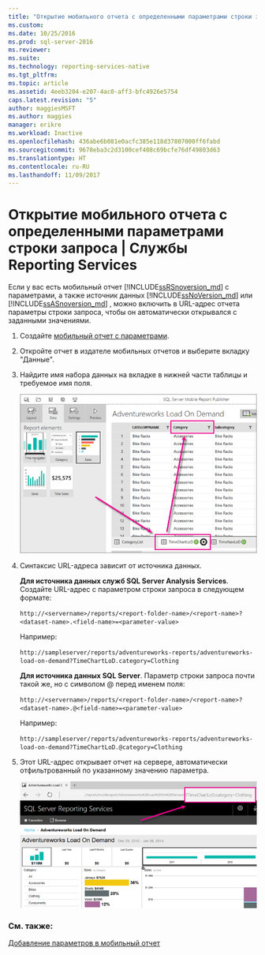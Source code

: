 ```yaml
---
title: "Открытие мобильного отчета с определенными параметрами строки запроса | Документы Майкрософт"
ms.custom: 
ms.date: 10/25/2016
ms.prod: sql-server-2016
ms.reviewer: 
ms.suite: 
ms.technology: reporting-services-native
ms.tgt_pltfrm: 
ms.topic: article
ms.assetid: 4eeb3204-e207-4ac0-aff3-bfc4926e5754
caps.latest.revision: "5"
author: maggiesMSFT
ms.author: maggies
manager: erikre
ms.workload: Inactive
ms.openlocfilehash: 436abe6b081e0acfc385e118d37807000ff6fabd
ms.sourcegitcommit: 9678eba3c2d3100cef408c69bcfe76df49803d63
ms.translationtype: HT
ms.contentlocale: ru-RU
ms.lasthandoff: 11/09/2017
---
```

# <a name="open-a-mobile-report-with-specific-query-string-parameters--reporting-services"></a>Открытие мобильного отчета с определенными параметрами строки запроса | Службы Reporting Services
Если у вас есть мобильный отчет [!INCLUDE[ssRSnoversion_md](../../includes/ssrsnoversion-md.md)] с параметрами, а также источник данных [!INCLUDE[ssNoVersion_md](../../includes/ssnoversion-md.md)] или [!INCLUDE[ssASnoversion_md](../../includes/ssasnoversion-md.md)] , можно включить в URL-адрес отчета параметры строки запроса, чтобы он автоматически открывался с заданными значениями. 
1.  Создайте [мобильный отчет с параметрами](../../reporting-services/mobile-reports/add-parameters-to-a-mobile-report-reporting-services.md).

2. Откройте отчет в издателе мобильных отчетов и выберите вкладку "Данные". 

2. Найдите имя набора данных на вкладке в нижней части таблицы и требуемое имя поля. 
    
    ![mobile-report-publisher-parameter-data-view](../../reporting-services/mobile-reports/media/mobile-report-publisher-parameter-data-view.png)
    
2.  Синтаксис URL-адреса зависит от источника данных. 

     **Для источника данных служб SQL Server Analysis Services**. Создайте URL-адрес с параметром строки запроса в следующем формате:

    `http://<servername>/reports/<report-folder-name>/<report-name>?<dataset-name>.<field-name>=<parameter-value>`

    Например:
    
    `http://sampleserver/reports/adventureworks-reports/adventureworks-load-on-demand?TimeChartLoD.category=Clothing` 
    
     **Для источника данных SQL Server**. Параметр строки запроса почти такой же, но с символом @ перед именем поля:

    `http://<servername>/reports/<report-folder-name>/<report-name>?<dataset-name>.@<field-name>=<parameter-value>`

    Например:
    
      `http://sampleserver/reports/adventureworks-reports/adventureworks-load-on-demand?TimeChartLoD.@category=Clothing` 

    
3.  Этот URL-адрес открывает отчет на сервере, автоматически отфильтрованный по указанному значению параметра.

    ![mobile-report-publisher-parameter-web-portal-view](../../reporting-services/mobile-reports/media/mobile-report-publisher-parameter-web-portal-view.png)

### <a name="see-also"></a>См. также:

[Добавление параметров в мобильный отчет](../../reporting-services/mobile-reports/add-parameters-to-a-mobile-report-reporting-services.md)

